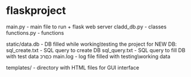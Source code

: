 # flaskproject

main.py - main file to run + flask web server
cladd_db.py - classes
functions.py - functions

static/data.db - DB filled while working\testing the project
for NEW DB: 
sql_create.txt - SQL query to create DB
sql_query.txt - SQL query to fill DB with test data
כםרכ
main.log - log file filled with testing\working data

templates/ - directory with HTML files for GUI interface 
